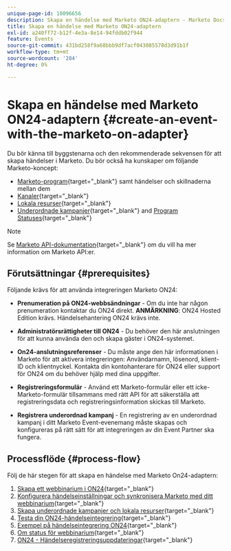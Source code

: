 ```yaml
---
unique-page-id: 10096656
description: Skapa en händelse med Marketo ON24-adaptern - Marketo Docs - produktdokumentation
title: Skapa en händelse med Marketo ON24-adaptern
exl-id: a240ff72-b12f-4e3a-8e14-94fddb02f944
feature: Events
source-git-commit: 431bd258f9a68bbb9df7acf043085578d3d91b1f
workflow-type: tm+mt
source-wordcount: '284'
ht-degree: 0%

---
```


# Skapa en händelse med Marketo ON24-adaptern {#create-an-event-with-the-marketo-on-adapter}

Du bör känna till byggstenarna och den rekommenderade sekvensen för att skapa händelser i Marketo. Du bör också ha kunskaper om följande Marketo-koncept:

* [Marketo-program](/help/marketo/product-docs/core-marketo-concepts/programs/creating-programs/understanding-programs.md){target="_blank"} samt händelser och skillnaderna mellan dem
* [Kanaler](/help/marketo/product-docs/administration/tags/create-a-program-channel.md){target="_blank"}
* [Lokala resurser](/help/marketo/product-docs/core-marketo-concepts/programs/creating-programs/understanding-local-assets-in-a-program.md){target="_blank"}
* [Underordnade kampanjer](/help/marketo/product-docs/demand-generation/events/create-an-event/create-an-event-with-the-marketo-on24-adapter/configure-event-settings-and-sync-marketo-with-your-webinar.md){target="_blank"} and [Program Statuses](/help/marketo/product-docs/core-marketo-concepts/smart-campaigns/program-flow-actions/change-program-status.md){target="_blank"}

>[!NOTE]
>
>Se [Marketo API-dokumentation](https://developers.marketo.com/documentation/rest/){target="_blank"} om du vill ha mer information om Marketo API:er.

## Förutsättningar {#prerequisites}

Följande krävs för att använda integreringen Marketo ON24:

* **Prenumeration på ON24-webbsändningar** - Om du inte har någon prenumeration kontaktar du ON24 direkt. **ANMÄRKNING**: ON24 Hosted Edition krävs. Händelsehantering ON24 krävs inte.

* **Administratörsrättigheter till ON24** - Du behöver den här anslutningen för att kunna använda den och skapa gäster i ON24-systemet.
* **On24-anslutningsreferenser** - Du måste ange den här informationen i Marketo för att aktivera integreringen: Användarnamn, lösenord, klient-ID och klientnyckel. Kontakta din kontohanterare för ON24 eller support för ON24 om du behöver hjälp med dina uppgifter.
* **Registreringsformulär** - Använd ett Marketo-formulär eller ett icke-Marketo-formulär tillsammans med rätt API för att säkerställa att registreringsdata och registreringsinformation skickas till Marketo.
* **Registrera underordnad kampanj** - En registrering av en underordnad kampanj i ditt Marketo Event-evenemang måste skapas och konfigureras på rätt sätt för att integreringen av din Event Partner ska fungera.

## Processflöde {#process-flow}

Följ de här stegen för att skapa en händelse med Marketo On24-adaptern:

1. [Skapa ett webbinarium i ON24](/help/marketo/product-docs/demand-generation/events/create-an-event/create-an-event-with-the-marketo-on24-adapter/create-your-webinar-event-in-on24.md){target="_blank"}
1. [Konfigurera händelseinställningar och synkronisera Marketo med ditt webbinarium](/help/marketo/product-docs/demand-generation/events/create-an-event/create-an-event-with-the-marketo-on24-adapter/configure-event-settings-and-sync-marketo-with-your-webinar.md){target="_blank"}
1. [Skapa underordnade kampanjer och lokala resurser](/help/marketo/product-docs/demand-generation/events/create-an-event/create-an-event-with-the-marketo-on24-adapter/create-child-campaigns-and-local-assets.md){target="_blank"}
1. [Testa din ON24-händelseintegrering](/help/marketo/product-docs/demand-generation/events/create-an-event/create-an-event-with-the-marketo-on24-adapter/test-your-on24-event-integration.md){target="_blank"}
1. [Exempel på händelseintegrering ON24](/help/marketo/product-docs/demand-generation/events/create-an-event/create-an-event-with-the-marketo-on24-adapter/example-on24-event-integration.md){target="_blank"}
1. [Om status för webbinarium](/help/marketo/product-docs/demand-generation/events/create-an-event/create-an-event-with-the-marketo-on24-adapter/understanding-webinar-program-statuses.md){target="_blank"}
1. [ON24 - Händelseregistreringsuppdateringar](/help/marketo/product-docs/demand-generation/events/create-an-event/create-an-event-with-the-marketo-on24-adapter/on24-event-registration-updates.md){target="_blank"}
